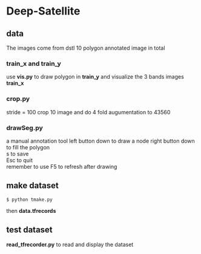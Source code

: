 # Deep-Satellite

## data
 The images come from dstl
 10 polygon annotated image in total
### train_x and train_y
 use **vis.py** to draw polygon in **train_y** and visualize the 3 bands images **train_x**

### crop.py
 stride = 100 
 crop 10 image and do 4 fold augumentation to 43560

### drawSeg.py
  a manual annotation tool 
  left button down to draw a node 
  right button down to fill the polygon  
  s to save  
  Esc to quit  
  remember to use F5 to refresh after drawing 

## make dataset
```shell
$ python tmake.py
```
  then **data.tfrecords**
## test dataset
  **read_tfrecorder.py** to read and display the dataset


